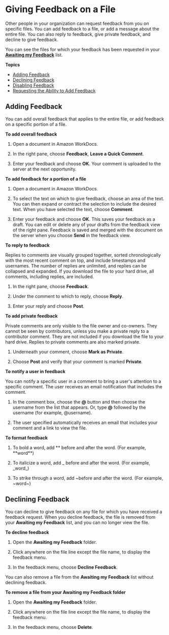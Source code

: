 # Giving Feedback on a File<a name="ipad_feedback"></a>

Other people in your organization can request feedback from you on specific files\. You can add feedback to a file, or add a message about the entire file\. You can also reply to feedback, give private feedback, and decline to give feedback\.

You can see the files for which your feedback has been requested in your [**Awaiting my Feedback**](web_nav_view.md#web_awaiting_feedback) list\.

**Topics**
+ [Adding Feedback](#add_feedback)
+ [Declining Feedback](#decline_feedback)
+ [Disabling Feedback](ipad_disable_feedback.md)
+ [Requesting the Ability to Add Feedback](ipad_phone_access_feedback.md)

## Adding Feedback<a name="add_feedback"></a>

You can add overall feedback that applies to the entire file, or add feedback on a specific portion of a file\. 

**To add overall feedback**

1. Open a document in Amazon WorkDocs\.

1. In the right pane, choose **Feedback**, **Leave a Quick Comment**\. 

1. Enter your feedback and choose **OK**\. Your comment is uploaded to the server at the next opportunity\.

**To add feedback for a portion of a file**

1. Open a document in Amazon WorkDocs\.

1. To select the text on which to give feedback, choose an area of the text\. You can then expand or contract the selection to include the desired text\. When you have selected the text, choose **Comment**\.

1. Enter your feedback and choose **OK**\. This saves your feedback as a draft\. You can edit or delete any of your drafts from the feedback view of the right pane\. Feedback is saved and merged with the document on the server when you choose **Send** in the feedback view\.

**To reply to feedback**

Replies to comments are visually grouped together, sorted chronologically with the most recent comment on top, and include timestamps and usernames\. The number of replies are unlimited, and replies can be collapsed and expanded\. If you download the file to your hard drive, all comments, including replies, are included\.

1. In the right pane, choose **Feedback**\.

1. Under the comment to which to reply, choose **Reply**\.

1. Enter your reply and choose **Post**\.

**To add private feedback**

Private comments are only visible to the file owner and co\-owners\. They cannot be seen by contributors, unless you make a private reply to a contributor comment\. They are not included if you download the file to your hard drive\. Replies to private comments are also marked private\.

1. Underneath your comment, choose **Mark as Private**\.

1. Choose **Post** and verify that your comment is marked **Private**\.

**To notify a user in feedback**

You can notify a specific user in a comment to bring a user's attention to a specific comment\. The user receives an email notification that includes the comment\.

1. In the comment box, choose the **@** button and then choose the username from the list that appears\. Or, type **@** followed by the username \(for example, @username\)\.

1. The user specified automatically receives an email that includes your comment and a link to view the file\.

**To format feedback**

1. To bold a word, add \*\* before and after the word\. \(For example, \*\*word\*\*\)

1. To italicize a word, add \_ before and after the word\. \(For example, \_word\_\)

1. To strike through a word, add \~before and after the word\. \(For example, \~word\~\)

## Declining Feedback<a name="decline_feedback"></a>

You can decline to give feedback on any file for which you have received a feedback request\. When you decline feedback, the file is removed from your **Awaiting my Feedback** list, and you can no longer view the file\.

**To decline feedback**

1. Open the **Awaiting my Feedback** folder\.

1. Click anywhere on the file line except the file name, to display the feedback menu\.

1. In the feedback menu, choose **Decline Feedback**\.

You can also remove a file from the **Awaiting my Feedback** list without declining feedback\.

**To remove a file from your **Awaiting my Feedback** folder**

1. Open the **Awaiting my Feedback** folder\.

1. Click anywhere on the file line except the file name, to display the feedback menu\.

1. In the feedback menu, choose **Delete**\.